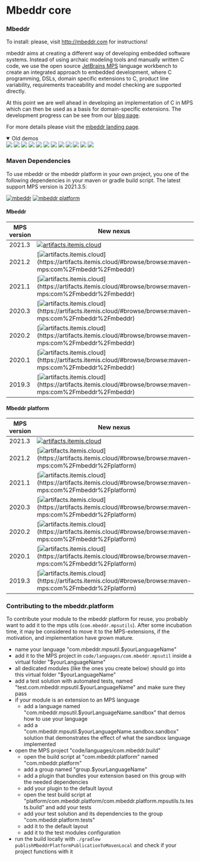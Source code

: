 # Mbeddr core

### Mbeddr

To install: please, visit http://mbeddr.com for instructions!

mbeddr aims at creating a different way of developing embedded software systems. Instead of using archaic modeling tools and manually written C code, we use the open source [JetBrains MPS](http://jetbrains.com/mps) language workbench to create an integrated approach to embedded development, where C programming, DSLs, domain specific extensions to C, product line variability, requirements traceability and model checking are supported directly.

At this point we are well ahead in developing an implementation of C in MPS which can then be used as a basis for domain-specific extensions. The development progress can be see from our [blog page](http://mbeddr.com/blog/).

For more details please visit the [mbeddr landing page](https://github.com/mbeddr).

<details open>
  <summary>Old demos</summary>
  <a href="http://mbeddr.com/#!prettyPhoto/1/"><img src="http://mbeddr.com/images/feature_plainC.png" name="Cleaned Up C99"></a>
  <a href="http://mbeddr.com/#!prettyPhoto/2/"><img src="http://mbeddr.com/images/feature_logging.png" name="Reporting and Logging"></a>
  <a href="http://mbeddr.com/#!prettyPhoto/3/"><img src="http://mbeddr.com/images/feature_testing.png" name="Testing"></a>
  <a href="http://mbeddr.com/#!prettyPhoto/4/"><img src="http://mbeddr.com/images/feature_units.png" name="Physical Units"></a>
  <a href="http://mbeddr.com/#!prettyPhoto/5/"><img src="http://mbeddr.com/images/feature_statemachine.png" name="State Machines"></a>
  <a href="http://mbeddr.com/#!prettyPhoto/6/"><img src="http://mbeddr.com/images/feature_components.png" name="Interfaces and Components"></a>
  <a href="http://mbeddr.com/#!prettyPhoto/7/"><img src="http://mbeddr.com/images/feature_req.png" name="Requirements, Tracing and Docs"></a>
  <a href="http://mbeddr.com/#!prettyPhoto/8/"><img src="http://mbeddr.com/images/feature_ple.png" name="Product Line Variability"></a>
  <a href="http://mbeddr.com/#!prettyPhoto/9/"><img src="http://mbeddr.com/images/feature_verification.png" name="Formal Verification"></a>
  <a href="http://mbeddr.com/#!prettyPhoto/10/"><img src="http://mbeddr.com/images/feature_debugging.png" name="Execution and Debugging"></a>
  <a href="http://mbeddr.com/#!prettyPhoto/11/"><img src="http://mbeddr.com/images/feature_ideSupport.png" name="IDE Support"></a>
  <a href="http://mbeddr.com/#!prettyPhoto/12/"><img src="http://mbeddr.com/images/feature_versionControl.png" name="Version Control"></a>
</details>

### Maven Dependencies

To use mbeddr or the mbeddr platform in your own project, you one of the following dependencies in your maven or gradle build script. The latest support MPS version is 2021.3.5:

[![mbeddr](https://img.shields.io/badge/Github%20pages-mbeddr-success)](https://github.com/orgs/mbeddr/packages?tab=packages&q=com.mbeddr.mbeddr)
[![mbeddr platform](https://img.shields.io/badge/Github%20pages-mbeddr.platform-success)](https://github.com/orgs/mbeddr/packages?tab=packages&q=com.mbeddr.platform)

#### Mbeddr

| MPS version | New nexus | Old nexus |
| --------------- | --------------- | --------------- |
| 2021.3 | [![artifacts.itemis.cloud](https://img.shields.io/badge/dynamic/xml?url=https://artifacts.itemis.cloud/repository/maven-mps/com/mbeddr/mbeddr/maven-metadata.xml&label=artifacts.itemis.cloud&color=success&query=.//versioning/latest)](https://artifacts.itemis.cloud/#browse/browse:maven-mps:com%2Fmbeddr%2Fmbeddr) | [![projects.itemis.de](https://img.shields.io/badge/dynamic/xml?url=https://projects.itemis.de/nexus/content/repositories/mbeddr/com/mbeddr/mbeddr/maven-metadata.xml&label=projects.itemis.de&color=inactive&query=.//versioning/latest)](https://projects.itemis.de/nexus/#nexus-search;gav~com.mbeddr~mbeddr~~~) |
| 2021.2 | [![artifacts.itemis.cloud](https://img.shields.io/badge/dynamic/xml?url=https://artifacts.itemis.cloud/repository/maven-mps/com/mbeddr/mbeddr/maven-metadata.xml&label=artifacts.itemis.cloud&color=success&query=.//versioning/versions/version[starts-with(text(),'2021.2')][last()])](https://artifacts.itemis.cloud/#browse/browse:maven-mps:com%2Fmbeddr%2Fmbeddr) | [![projects.itemis.de](https://img.shields.io/badge/dynamic/xml?url=https://projects.itemis.de/nexus/content/repositories/mbeddr/com/mbeddr/mbeddr/maven-metadata.xml&label=projects.itemis.de&color=inactive&query=.//versioning/versions/version[starts-with(text(),'2021.2')][last()])](https://projects.itemis.de/nexus/#nexus-search;gav~com.mbeddr~mbeddr~2021.2*~~) |
| 2021.1 | [![artifacts.itemis.cloud](https://img.shields.io/badge/dynamic/xml?url=https://artifacts.itemis.cloud/repository/maven-mps/com/mbeddr/mbeddr/maven-metadata.xml&label=artifacts.itemis.cloud&color=success&query=.//versioning/versions/version[starts-with(text(),'2021.1')][last()])](https://artifacts.itemis.cloud/#browse/browse:maven-mps:com%2Fmbeddr%2Fmbeddr) | [![projects.itemis.de](https://img.shields.io/badge/dynamic/xml?url=https://projects.itemis.de/nexus/content/repositories/mbeddr/com/mbeddr/mbeddr/maven-metadata.xml&label=projects.itemis.de&color=inactive&query=.//versioning/versions/version[starts-with(text(),'2021.1')][last()])](https://projects.itemis.de/nexus/#nexus-search;gav~com.mbeddr~mbeddr~2021.1*~~) |
| 2020.3 | [![artifacts.itemis.cloud](https://img.shields.io/badge/dynamic/xml?url=https://artifacts.itemis.cloud/repository/maven-mps/com/mbeddr/mbeddr/maven-metadata.xml&label=artifacts.itemis.cloud&color=success&query=.//versioning/versions/version[starts-with(text(),'2020.3')][last()])](https://artifacts.itemis.cloud/#browse/browse:maven-mps:com%2Fmbeddr%2Fmbeddr) | [![projects.itemis.de](https://img.shields.io/badge/dynamic/xml?url=https://projects.itemis.de/nexus/content/repositories/mbeddr/com/mbeddr/mbeddr/maven-metadata.xml&label=projects.itemis.de&color=inactive&query=.//versioning/versions/version[starts-with(text(),'2020.3')][last()])](https://projects.itemis.de/nexus/#nexus-search;gav~com.mbeddr~mbeddr~2020.3*~~) |
| 2020.2 | [![artifacts.itemis.cloud](https://img.shields.io/badge/dynamic/xml?url=https://artifacts.itemis.cloud/repository/maven-mps/com/mbeddr/mbeddr/maven-metadata.xml&label=artifacts.itemis.cloud&color=success&query=.//versioning/versions/version[starts-with(text(),'2020.2')][last()])](https://artifacts.itemis.cloud/#browse/browse:maven-mps:com%2Fmbeddr%2Fmbeddr) | [![projects.itemis.de](https://img.shields.io/badge/dynamic/xml?url=https://projects.itemis.de/nexus/content/repositories/mbeddr/com/mbeddr/mbeddr/maven-metadata.xml&label=projects.itemis.de&color=inactive&query=.//versioning/versions/version[starts-with(text(),'2020.2')][last()])](https://projects.itemis.de/nexus/#nexus-search;gav~com.mbeddr~mbeddr~2020.2*~~) |
| 2020.1 | [![artifacts.itemis.cloud](https://img.shields.io/badge/dynamic/xml?url=https://artifacts.itemis.cloud/repository/maven-mps/com/mbeddr/mbeddr/maven-metadata.xml&label=artifacts.itemis.cloud&color=success&query=.//versioning/versions/version[starts-with(text(),'2020.1')][last()])](https://artifacts.itemis.cloud/#browse/browse:maven-mps:com%2Fmbeddr%2Fmbeddr) | [![projects.itemis.de](https://img.shields.io/badge/dynamic/xml?url=https://projects.itemis.de/nexus/content/repositories/mbeddr/com/mbeddr/mbeddr/maven-metadata.xml&label=projects.itemis.de&color=inactive&query=.//versioning/versions/version[starts-with(text(),'2020.1')][last()])](https://projects.itemis.de/nexus/#nexus-search;gav~com.mbeddr~mbeddr~2020.1*~~) |
| 2019.3 | [![artifacts.itemis.cloud](https://img.shields.io/badge/dynamic/xml?url=https://artifacts.itemis.cloud/repository/maven-mps/com/mbeddr/mbeddr/maven-metadata.xml&label=artifacts.itemis.cloud&color=success&query=.//versioning/versions/version[starts-with(text(),'2019.3')][last()])](https://artifacts.itemis.cloud/#browse/browse:maven-mps:com%2Fmbeddr%2Fmbeddr) | [![projects.itemis.de](https://img.shields.io/badge/dynamic/xml?url=https://projects.itemis.de/nexus/content/repositories/mbeddr/com/mbeddr/mbeddr/maven-metadata.xml&label=projects.itemis.de&color=inactive&query=.//versioning/versions/version[starts-with(text(),'2019.3')][last()])](https://projects.itemis.de/nexus/#nexus-search;gav~com.mbeddr~mbeddr~2019.3*~~) |


#### Mbeddr platform


| MPS version | New nexus | Old nexus |
| --------------- | --------------- | --------------- |
| 2021.3 | [![artifacts.itemis.cloud](https://img.shields.io/badge/dynamic/xml?url=https://artifacts.itemis.cloud/repository/maven-mps/com/mbeddr/platform/maven-metadata.xml&label=artifacts.itemis.cloud&color=success&query=.//versioning/latest)](https://artifacts.itemis.cloud/#browse/browse:maven-mps:com%2Fmbeddr%2Fplatform) | [![projects.itemis.de](https://img.shields.io/badge/dynamic/xml?url=https://projects.itemis.de/nexus/content/repositories/mbeddr/com/mbeddr/platform/maven-metadata.xml&label=projects.itemis.de&color=inactive&query=.//versioning/latest)](https://projects.itemis.de/nexus/#nexus-search;gav~com.mbeddr~platform~~~) |
| 2021.2 | [![artifacts.itemis.cloud](https://img.shields.io/badge/dynamic/xml?url=https://artifacts.itemis.cloud/repository/maven-mps/com/mbeddr/platform/maven-metadata.xml&label=artifacts.itemis.cloud&color=success&query=.//versioning/versions/version[starts-with(text(),'2021.2')][last()])](https://artifacts.itemis.cloud/#browse/browse:maven-mps:com%2Fmbeddr%2Fplatform) | [![projects.itemis.de](https://img.shields.io/badge/dynamic/xml?url=https://projects.itemis.de/nexus/content/repositories/mbeddr/com/mbeddr/platform/maven-metadata.xml&label=projects.itemis.de&color=inactive&query=.//versioning/versions/version[starts-with(text(),'2021.2')][last()])](https://projects.itemis.de/nexus/#nexus-search;gav~com.mbeddr~platform~2021.2*~~) |
| 2021.1 | [![artifacts.itemis.cloud](https://img.shields.io/badge/dynamic/xml?url=https://artifacts.itemis.cloud/repository/maven-mps/com/mbeddr/platform/maven-metadata.xml&label=artifacts.itemis.cloud&color=success&query=.//versioning/versions/version[starts-with(text(),'2021.1')][last()])](https://artifacts.itemis.cloud/#browse/browse:maven-mps:com%2Fmbeddr%2Fplatform) | [![projects.itemis.de](https://img.shields.io/badge/dynamic/xml?url=https://projects.itemis.de/nexus/content/repositories/mbeddr/com/mbeddr/platform/maven-metadata.xml&label=projects.itemis.de&color=inactive&query=.//versioning/versions/version[starts-with(text(),'2021.1')][last()])](https://projects.itemis.de/nexus/#nexus-search;gav~com.mbeddr~platform~2021.1*~~) |
| 2020.3 | [![artifacts.itemis.cloud](https://img.shields.io/badge/dynamic/xml?url=https://artifacts.itemis.cloud/repository/maven-mps/com/mbeddr/platform/maven-metadata.xml&label=artifacts.itemis.cloud&color=success&query=.//versioning/versions/version[starts-with(text(),'2020.3')][last()])](https://artifacts.itemis.cloud/#browse/browse:maven-mps:com%2Fmbeddr%2Fplatform) | [![projects.itemis.de](https://img.shields.io/badge/dynamic/xml?url=https://projects.itemis.de/nexus/content/repositories/mbeddr/com/mbeddr/platform/maven-metadata.xml&label=projects.itemis.de&color=inactive&query=.//versioning/versions/version[starts-with(text(),'2020.3')][last()])](https://projects.itemis.de/nexus/#nexus-search;gav~com.mbeddr~platform~2020.3*~~) |
| 2020.2 | [![artifacts.itemis.cloud](https://img.shields.io/badge/dynamic/xml?url=https://artifacts.itemis.cloud/repository/maven-mps/com/mbeddr/platform/maven-metadata.xml&label=artifacts.itemis.cloud&color=success&query=.//versioning/versions/version[starts-with(text(),'2020.2')][last()])](https://artifacts.itemis.cloud/#browse/browse:maven-mps:com%2Fmbeddr%2Fplatform) | [![projects.itemis.de](https://img.shields.io/badge/dynamic/xml?url=https://projects.itemis.de/nexus/content/repositories/mbeddr/com/mbeddr/platform/maven-metadata.xml&label=projects.itemis.de&color=inactive&query=.//versioning/versions/version[starts-with(text(),'2020.2')][last()])](https://projects.itemis.de/nexus/#nexus-search;gav~com.mbeddr~platform~2020.2*~~) |
| 2020.1 | [![artifacts.itemis.cloud](https://img.shields.io/badge/dynamic/xml?url=https://artifacts.itemis.cloud/repository/maven-mps/com/mbeddr/platform/maven-metadata.xml&label=artifacts.itemis.cloud&color=success&query=.//versioning/versions/version[starts-with(text(),'2020.1')][last()])](https://artifacts.itemis.cloud/#browse/browse:maven-mps:com%2Fmbeddr%2Fplatform) | [![projects.itemis.de](https://img.shields.io/badge/dynamic/xml?url=https://projects.itemis.de/nexus/content/repositories/mbeddr/com/mbeddr/platform/maven-metadata.xml&label=projects.itemis.de&color=inactive&query=.//versioning/versions/version[starts-with(text(),'2020.1')][last()])](https://projects.itemis.de/nexus/#nexus-search;gav~com.mbeddr~platform~2020.1*~~) |
| 2019.3 | [![artifacts.itemis.cloud](https://img.shields.io/badge/dynamic/xml?url=https://artifacts.itemis.cloud/repository/maven-mps/com/mbeddr/platform/maven-metadata.xml&label=artifacts.itemis.cloud&color=success&query=.//versioning/versions/version[starts-with(text(),'2019.3')][last()])](https://artifacts.itemis.cloud/#browse/browse:maven-mps:com%2Fmbeddr%2Fplatform) | [![projects.itemis.de](https://img.shields.io/badge/dynamic/xml?url=https://projects.itemis.de/nexus/content/repositories/mbeddr/com/mbeddr/platform/maven-metadata.xml&label=projects.itemis.de&color=inactive&query=.//versioning/versions/version[starts-with(text(),'2019.3')][last()])](https://projects.itemis.de/nexus/#nexus-search;gav~com.mbeddr~platform~2019.3*~~) |

### Contributing to the mbeddr.platform

To contribute your module to the mbeddr platform for reuse, you probably want to add it to the mps utils (`com.mbeddr.mpsutils`). After some incubation time, it may be considered to move it to the MPS-extensions, if the motivation, and implementation have grown mature.

- name your language "com.mbeddr.mpsutil.$yourLanguageName"
- add it to the MPS project in `code/languages/com.mbeddr.mpsutil` inside a virtual folder "$yourLanguageName"
- all dedicated modules (like the ones you create below) should go into this virtual folder "$yourLanguageName"
- add a test solution with automated tests, named "test.com.mbeddr.mpsutil.$yourLanguageName" and make sure they pass
- if your module is an extension to an MPS language
     - add a language named "com.mbeddr.mpsutil.$yourLanguageName.sandbox" that demos how to use your language
     - add a "com.mbeddr.mpsutil.$yourLanguageName.sandbox.sandbox" solution that demonstrates the effect of what the sandbox language implemented
- open the MPS project "code/languages/com.mbeddr.build"
    - open the build script at "com.mbeddr.platform" named "com.mbeddr.platform"
    - add a group named "group.$yourLanguageName"
    - add a plugin that bundles your extension based on this group with the needed dependencies
    - add your plugin to the default layout
    - open the test build script at "platform/com.mbeddr.platform/com.mbeddr.platform.mpsutils.ts.tests.build" and add your tests
    - add your test solution and its dependencies to the group "com.mbeddr.platform.tests"
    - add it to the default layout
    - add it to the test modules configuration
- run the build locally with `./gradlew publishMbeddrPlatformPublicationToMavenLocal` and check if your project functions with it
